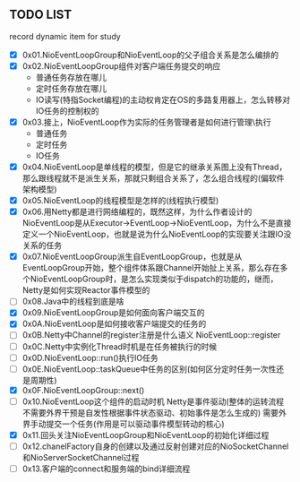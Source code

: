 ## TODO LIST

record dynamic item for study

- [X] 0x01.NioEventLoopGroup和NioEventLoop的父子组合关系是怎么编排的
- [X] 0x02.NioEventLoopGroup组件对客户端任务提交的响应
  * 普通任务存放在哪儿
  * 定时任务存放在哪儿
  * IO读写(特指Socket编程)的主动权肯定在OS的多路复用器上，怎么转移对IO任务的控制权的
- [X] 0x03.接上，NioEventLoop作为实际的任务管理者是如何进行管理\执行
  * 普通任务
  * 定时任务
  * IO任务
- [X] 0x04.NioEventLoop是单线程的模型，但是它的继承关系图上没有Thread，那么跟线程就不是派生关系，那就只剩组合关系了，怎么组合线程的(偏软件架构模型)
- [X] 0x05.NioEventLoop的线程模型是怎样的(线程执行模型)
- [X] 0x06.用Netty都是进行网络编程的，既然这样，为什么作者设计的NioEventLoop是从Executor->EventLoop->NioEventLoop，为什么不是直接定义一个NioEventLoop，也就是说为什么NioEventLoop的实现要关注跟IO没关系的任务
- [X] 0x07.NioEventLoopGroup派生自EventLoopGroup，也就是从EventLoopGroup开始，整个组件体系跟Channel开始扯上关系，那么存在多个NioEventLoopGroup时，是怎么实现类似于dispatch的功能的，继而，Netty是如何实现Reactor事件模型的
- [ ] 0x08.Java中的线程到底是啥
- [X] 0x09.NioEventLoopGroup是如何面向客户端交互的
- [X] 0x0A.NioEventLoop是如何接收客户端提交的任务的
- [ ] 0x0B.Netty中Channel的register注册是什么语义 NioEventLoop::register
- [ ] 0x0C.Netty中实例化Thread时机是在任务被执行的时候
- [ ] 0x0D.NioEventLoop::run()执行IO任务
- [ ] 0x0E.NioEventLoop::taskQueue中任务的区别(如何区分定时任务一次性还是周期性)
- [X] 0x0F.NioEventLoopGroup::next()
- [ ] 0x10.NioEventLoop这个组件的启动时机 Netty是事件驱动(整体的运转流程不需要外界干预是自发性根据事件状态驱动、初始事件是怎么生成的) 需要外界手动提交一个任务(作用是可以驱动事件模型转动的核心)
- [X] 0x11.回头关注NioEventLoopGroup和NioEventLoop的初始化详细过程
- [ ] 0x12.chanelFactory自身的创建以及通过反射创建对应的NioSocketChannel和NioServerSocketChannel过程
- [ ] 0x13.客户端的connect和服务端的bind详细流程